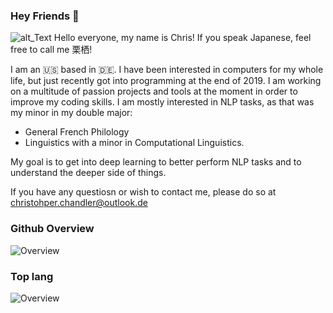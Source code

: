 ### Hey Friends 👋

![alt_Text](https://giphy.com/embed/FHLFqOJ7itEIw)
Hello everyone, my name is Chris! If you speak Japanese, feel free to call me 栗栖!

I am an 🇺🇸  based in 🇩🇪. I have been interested in computers for my whole life, but just recently got into programming at the end of 2019. I am working on a multitude of passion projects and tools at the moment in order to improve my coding skills. I am mostly interested in NLP tasks, as that was my minor in my double major: 
* General French Philology
* Linguistics with a minor in Computational Linguistics. 

My goal is to get into deep learning to better perform NLP tasks and to understand the deeper side of things. 

If you have any questiosn or wish to contact me, please do so at christohper.chandler@outlook.de

### Github Overview
![Overview](https://github-readme-stats.vercel.app/api?username=christopher-chandler&theme=cobalt)

### Top lang
![Overview](https://github-readme-stats.vercel.app/api/top-langs/?username=christopher-chandler&theme=cobalt)
